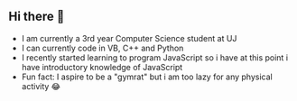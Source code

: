 ## Hi there 👋

- I am currently a 3rd year Computer Science student at UJ
- I can currently code in VB, C++ and Python
- I recently started learning to program JavaScript so i have at this point i have introductory knowledge of JavaScript
- Fun fact: I aspire to be a "gymrat" but i am too lazy for any physical activity 😂

<!--
**ManqobaKing/ManqobaKing** is a ✨ _special_ ✨ repository because its `README.md` (this file) appears on your GitHub profile.

Here are some ideas to get you started:

- 🔭 I’m currently wor
- 🌱 I’m currently learning ...
- 👯 I’m looking to collaborate on ...
- 🤔 I’m looking for help with ...
- 💬 Ask me about ...
- 📫 How to reach me: ...
- 😄 Pronouns: ...
- ⚡ Fun fact: ...
-->
